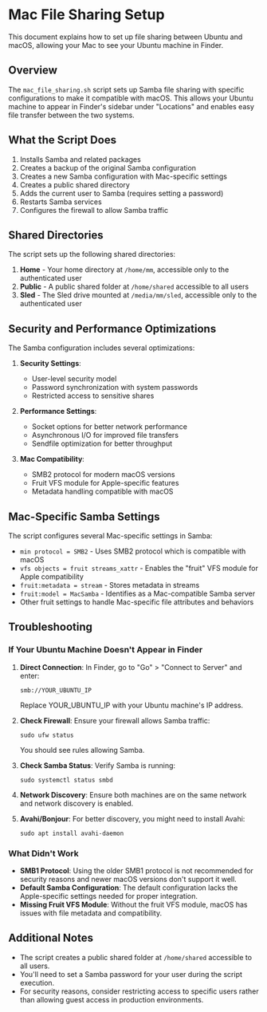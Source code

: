 # Mac File Sharing Setup

This document explains how to set up file sharing between Ubuntu and macOS, allowing your Mac to see your Ubuntu machine in Finder.

## Overview

The `mac_file_sharing.sh` script sets up Samba file sharing with specific configurations to make it compatible with macOS. This allows your Ubuntu machine to appear in Finder's sidebar under "Locations" and enables easy file transfer between the two systems.

## What the Script Does

1. Installs Samba and related packages
2. Creates a backup of the original Samba configuration
3. Creates a new Samba configuration with Mac-specific settings
4. Creates a public shared directory
5. Adds the current user to Samba (requires setting a password)
6. Restarts Samba services
7. Configures the firewall to allow Samba traffic

## Shared Directories

The script sets up the following shared directories:

1. **Home** - Your home directory at `/home/mm`, accessible only to the authenticated user
2. **Public** - A public shared folder at `/home/shared` accessible to all users
3. **Sled** - The Sled drive mounted at `/media/mm/sled`, accessible only to the authenticated user

## Security and Performance Optimizations

The Samba configuration includes several optimizations:

1. **Security Settings**:
   - User-level security model
   - Password synchronization with system passwords
   - Restricted access to sensitive shares

2. **Performance Settings**:
   - Socket options for better network performance
   - Asynchronous I/O for improved file transfers
   - Sendfile optimization for better throughput

3. **Mac Compatibility**:
   - SMB2 protocol for modern macOS versions
   - Fruit VFS module for Apple-specific features
   - Metadata handling compatible with macOS

## Mac-Specific Samba Settings

The script configures several Mac-specific settings in Samba:

- `min protocol = SMB2` - Uses SMB2 protocol which is compatible with macOS
- `vfs objects = fruit streams_xattr` - Enables the "fruit" VFS module for Apple compatibility
- `fruit:metadata = stream` - Stores metadata in streams
- `fruit:model = MacSamba` - Identifies as a Mac-compatible Samba server
- Other fruit settings to handle Mac-specific file attributes and behaviors

## Troubleshooting

### If Your Ubuntu Machine Doesn't Appear in Finder

1. **Direct Connection**: In Finder, go to "Go" > "Connect to Server" and enter:
   ```
   smb://YOUR_UBUNTU_IP
   ```
   Replace YOUR_UBUNTU_IP with your Ubuntu machine's IP address.

2. **Check Firewall**: Ensure your firewall allows Samba traffic:
   ```
   sudo ufw status
   ```
   You should see rules allowing Samba.

3. **Check Samba Status**: Verify Samba is running:
   ```
   sudo systemctl status smbd
   ```

4. **Network Discovery**: Ensure both machines are on the same network and network discovery is enabled.

5. **Avahi/Bonjour**: For better discovery, you might need to install Avahi:
   ```
   sudo apt install avahi-daemon
   ```

### What Didn't Work

- **SMB1 Protocol**: Using the older SMB1 protocol is not recommended for security reasons and newer macOS versions don't support it well.
- **Default Samba Configuration**: The default configuration lacks the Apple-specific settings needed for proper integration.
- **Missing Fruit VFS Module**: Without the fruit VFS module, macOS has issues with file metadata and compatibility.

## Additional Notes

- The script creates a public shared folder at `/home/shared` accessible to all users.
- You'll need to set a Samba password for your user during the script execution.
- For security reasons, consider restricting access to specific users rather than allowing guest access in production environments. 